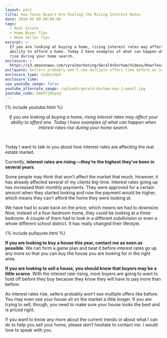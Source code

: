 ```yaml
---
layout: post
title: How Texas Buyers Are Feeling the Rising Interest Rates
date: 2018-05-09 00:00:00
tags:
  - Real Estate
  - Home Buyer Tips
  - Home Seller Tips
excerpt: >-
  If you are looking at buying a home, rising interest rates may affect your
  ability to afford a home. Today I have examples of what can happen when they
  rise during your home search.
enclosure: >-
  https://s3.amazonaws.com/vyralmarketing/Gerald+Durham/Videos/How+Texas+Buyers+Are+Feeling+the+Rising+Interest+Rates.mp4
pullquote: Sellers probably won’t see multiple offers like before as interest rates rise.
enclosure_type: video/mp4
enclosure_time:
use_youtube_image: false
youtube_alternate_image: /uploads/gerald-durham-may-1-email.jpg
youtube_code: bm8XfjMspog
---
```


{% include youtube.html %}

<center><em>If you are looking at buying a home, rising interest rates may affect your ability to afford one. Today I have examples of what can happen when interest rates rise during your home search.</em></center>

 

Today I want to talk to you about how interest rates are affecting the real estate market.

Currently, **interest rates are rising —they’re the highest they’ve been in several years**.

Some people may think that won’t affect the market that much. However, it has already affected several of my clients big-time. Interest rates going up has increased their monthly payments. They were approved for a certain amount when they started looking and now the payment would be higher, which means they can’t afford the home they were looking at.

We have had to scale back on the price, which means we had to downsize. Now, instead of a four-bedroom home, they could be looking at a three bedroom. A couple of them had to look in a different subdivision or even a whole different school district. It has really changed their lifestyle.

{% include pullquote.html %}

**If you are looking to buy a house this year, contact me as soon as possible**. We can form a game plan and beat it before interest rates go up any more so that you can buy the house you are looking for in the right area.  

**If you are looking to sell a house, you should know that buyers may be a little scarce**. With the interest rate rising, most buyers are going to want to hold off before they buy because they know they will have to pay more than before.

As interest rates rise, sellers probably won’t see multiple offers like before. You may even see your house sit on the market a little longer. If you are trying to sell, though, you need to make sure your house looks the best and is priced right.

If you want to know any more about the current trends or about what I can do to help you sell your home, please don’t hesitate to contact me. I would love to speak with you.
